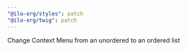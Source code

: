 ```yaml
---
"@ilo-org/styles": patch
"@ilo-org/twig": patch
---
```


Change Context Menu from an unordered to an ordered list
